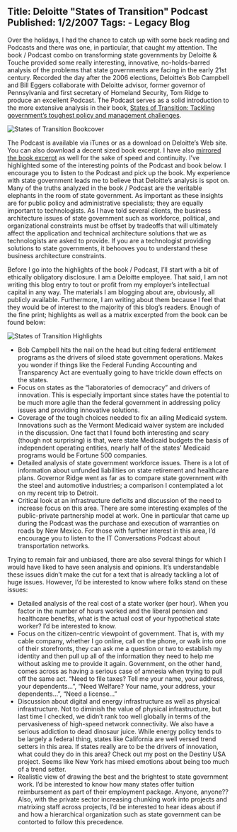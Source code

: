 Title: Deloitte "States of Transition" Podcast
Published: 1/2/2007
Tags:
    - Legacy Blog
---
Over the holidays, I had the chance to catch up with some back reading and Podcasts and there was one, in particular, that caught my attention. The book / Podcast combo on transforming state governments by Deloitte & Touche provided some really interesting, innovative, no-holds-barred analysis of the problems that state governments are facing in the early 21st century. Recorded the day after the 2006 elections, Deloitte’s Bob Campbell and Bill Eggers collaborate with Deloitte advisor, former governor of Pennsylvania and first secretary of Homeland Security, Tom Ridge to produce an excellent Podcast. The Podcast serves as a solid introduction to the more extensive analysis in their book, [States of Transition: Tackling government’s toughest policy and management challenges](https://www.amazon.com/States-Transition-Governments-Management-Challenges/dp/0979061105/).

![States of Transition Bookcover](https://s3.amazonaws.com/s3.beckshome.com/20070102-States-Of-Transition-Book.jpg)

The Podcast is available via iTunes or as a download on Deloitte’s Web site. You can also download a decent sized book excerpt. I have also [mirrored the book excerpt](https://s3.amazonaws.com/s3.beckshome.com/20070102-States-Of-Transition.pdf) as well for the sake of speed and continuity. I’ve highlighted some of the interesting points of the Podcast and book below. I encourage you to listen to the Podcast and pick up the book. My experience with state government leads me to believe that Deloitte’s analysis is spot on. Many of the truths analyzed in the book / Podcast are the veritable elephants in the room of state government. As important as these insights are for public policy and administrative specialists; they are equally important to technologists. As I have told several clients, the business architecture issues of state government such as workforce, political, and organizational constraints must be offset by tradeoffs that will ultimately affect the application and technical architecture solutions that we as technologists are asked to provide. If you are a technologist providing solutions to state governments, it behooves you to understand these business architecture constraints.

Before I go into the highlights of the book / Podcast, I’ll start with a bit of ethically obligatory disclosure. I am a Deloitte employee. That said, I am not writing this blog entry to tout or profit from my employer’s intellectual capital in any way. The materials I am blogging about are, obviously, all publicly available. Furthermore, I am writing about them because I feel that they would be of interest to the majority of this blog’s readers. Enough of the fine print; highlights as well as a matrix excerpted from the book can be found below:

![States of Transition Highlights](https://s3.amazonaws.com/s3.beckshome.com/20070102-States-Of-Transition-Highlights.png)

* Bob Campbell hits the nail on the head but citing federal entitlement programs as the drivers of siloed state government operations. Makes you wonder if things like the Federal Funding Accounting and Transparency Act are eventually going to have trickle down effects on the states.
* Focus on states as the “laboratories of democracy” and drivers of innovation. This is especially important since states have the potential to be much more agile than the federal government in addressing policy issues and providing innovative solutions.
* Coverage of the tough choices needed to fix an ailing Medicaid system. Innovations such as the Vermont Medicaid waiver system are included in the discussion. One fact that I found both interesting and scary (though not surprising) is that, were state Medicaid budgets the basis of independent operating entities, nearly half of the states’ Medicaid programs would be Fortune 500 companies.
* Detailed analysis of state government workforce issues. There is a lot of information about unfunded liabilities on state retirement and healthcare plans. Governor Ridge went as far as to compare state government with the steel and automotive industries; a comparison I contemplated a lot on my recent trip to Detroit.
* Critical look at an infrastructure deficits and discussion of the need to increase focus on this area. There are some interesting examples of the public-private partnership model at work. One in particular that came up during the Podcast was the purchase and execution of warranties on roads by New Mexico. For those with further interest in this area, I’d encourage you to listen to the IT Conversations Podcast about transportation networks.

Trying to remain fair and unbiased, there are also several things for which I would have liked to have seen analysis and opinions. It’s understandable these issues didn’t make the cut for a text that is already tackling a lot of huge issues. However, I’d be interested to know where folks stand on these issues:
* Detailed analysis of the real cost of a state worker (per hour). When you factor in the number of hours worked and the liberal pension and healthcare benefits, what is the actual cost of your hypothetical state worker? I’d be interested to know.
* Focus on the citizen-centric viewpoint of government. That is, with my cable company, whether I go online, call on the phone, or walk into one of their storefronts, they can ask me a question or two to establish my identity and then pull up all of the information they need to help me without asking me to provide it again. Government, on the other hand, comes across as having a serious case of amnesia when trying to pull off the same act. “Need to file taxes? Tell me your name, your address, your dependents…”, “Need Welfare? Your name, your address, your dependents…”, “Need a license…”
* Discussion about digital and energy infrastructure as well as physical infrastructure. Not to diminish the value of physical infrastructure, but last time I checked, we didn’t rank too well globally in terms of the pervasiveness of high-speed network connectivity. We also have a serious addiction to dead dinosaur juice. While energy policy tends to be largely a federal thing, states like California are well versed trend setters in this area. If states really are to be the drivers of innovation, what could they do in this area? Check out my post on the Destiny USA project. Seems like New York has mixed emotions about being too much of a trend setter.
* Realistic view of drawing the best and the brightest to state government work. I’d be interested to know how many states offer tuition reimbursement as part of their employment package. Anyone, anyone?? Also, with the private sector increasing chunking work into projects and matrixing staff across projects, I’d be interested to hear ideas about if and how a hierarchical organization such as state government can be contorted to follow this precedence.